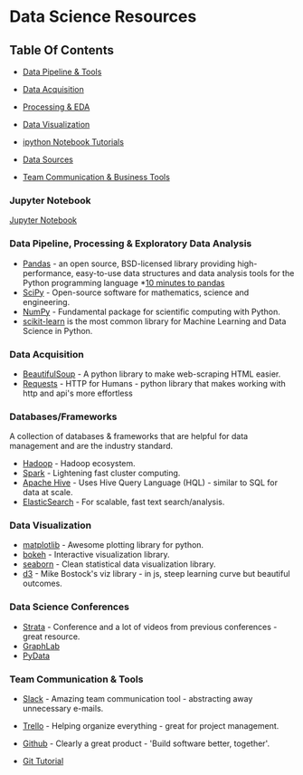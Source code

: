 # Data Science Resources


## Table Of Contents
 
  * [Data Pipeline & Tools](#data-pipeline--tools)
  * [Data Acquisition](#data-acquisition)
  * [Processing & EDA](#processing--exploratory-data-analysis)
  * [Data Visualization](#data-visualization)
  * [ipython Notebook Tutorials](#ipython-notebook-tutorials)
  * [Data Sources](#data-sources)

  * [Team Communication & Business Tools](#team-communication--business-tools)  
  
### Jupyter Notebook

[Jupyter Notebook](https://jupyter.org/) 

### Data Pipeline, Processing & Exploratory Data Analysis

* [Pandas](http://pandas.pydata.org/) - an open source, BSD-licensed library providing high-performance, easy-to-use data structures and 
data analysis tools for the Python programming language
  *[10 minutes to pandas](https://pandas.pydata.org/pandas-docs/stable/10min.html)
* [SciPy](http://www.scipy.org/) - Open-source software for mathematics, science and engineering.
* [NumPy](http://www.numpy.org/) - Fundamental package for scientific computing with Python.
* [scikit-learn](http://scikit-learn.org/stable/) is the most common library for Machine Learning and Data Science in Python.


### Data Acquisition

* [BeautifulSoup](http://www.crummy.com/software/BeautifulSoup/) - A python library to make web-scraping HTML easier.
* [Requests](http://docs.python-requests.org/en/latest/) - HTTP for Humans - python library that makes working with http and api's more effortless


### Databases/Frameworks

A collection of databases & frameworks that are helpful for data management and are the industry standard.
* [Hadoop](http://hadoop.apache.org) - Hadoop ecosystem.
* [Spark](https://spark.apache.org/) - Lightening fast cluster computing.
* [Apache Hive](https://hive.apache.org/) - Uses Hive Query Language (HQL) - similar to SQL for data at scale.
* [ElasticSearch](http://www.elasticsearch.org/) - For scalable, fast text search/analysis.


### Data Visualization

* [matplotlib](http://matplotlib.org/) - Awesome plotting library for python.
* [bokeh](http://bokeh.pydata.org/) - Interactive visualization library.
* [seaborn](http://web.stanford.edu/~mwaskom/software/seaborn/) - Clean statistical data visualization library.
* [d3](http://d3js.org/) - Mike Bostock's viz library - in js, steep learning curve but beautiful outcomes.


### Data Science Conferences

* [Strata](http://strataconf.com/) - Conference and a lot of videos from previous conferences - great resource.
* [GraphLab](http://graphlab.com/events/conference14.html) 
* [PyData](http://pydata.org)


### Team Communication &  Tools

* [Slack](https://slack.com) - Amazing team communication tool - abstracting away unnecessary e-mails.
* [Trello](https://trello.com) - Helping organize everything - great for project management.
* [Github](https://github.com) - Clearly a great product - 'Build software better, together'.

* [Git Tutorial](https://try.github.io/levels/1/challenges/1)






